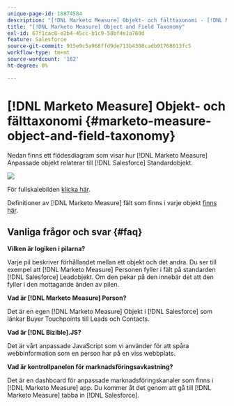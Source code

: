 ```yaml
---
unique-page-id: 18874584
description: "[!DNL Marketo Measure] Objekt- och fälttaxonomi - [!DNL Marketo Measure]"
title: "[!DNL Marketo Measure] Object and Field Taxonomy"
exl-id: 67f1cac8-e2b4-45cc-b1c9-58bf4e1a760d
feature: Salesforce
source-git-commit: 915e9c5a968ffd9de713b4308cadb91768613fc5
workflow-type: tm+mt
source-wordcount: '162'
ht-degree: 0%

---
```


# [!DNL Marketo Measure] Objekt- och fälttaxonomi {#marketo-measure-object-and-field-taxonomy}

Nedan finns ett flödesdiagram som visar hur [!DNL Marketo Measure] Anpassade objekt relaterar till [!DNL Salesforce] Standardobjekt.

![](assets/1-2.png)

För fullskalebilden [klicka här](assets/bizible-object-and-field-taxonomy-graph-full.png).

Definitioner av [!DNL Marketo Measure] fält som finns i varje objekt [finns här](/help/introduction-to-marketo-measure/overview-resources/glossary-of-marketo-measure-fields.md).

## Vanliga frågor och svar {#faq}

**Vilken är logiken i pilarna?**

Varje pil beskriver förhållandet mellan ett objekt och det andra. Du ser till exempel att [!DNL Marketo Measure] Personen fyller i fält på standarden [!DNL Salesforce] Leadobjekt. Om den pekar på den innebär det att den fyller i den mottagande änden av pilen.

**Vad är [!DNL Marketo Measure] Person?**

Det är en egen [!DNL Marketo Measure] Objekt i [!DNL Salesforce] som länkar Buyer Touchpoints till Leads och Contacts.

**Vad är [!DNL Bizible].JS?**

Det är vårt anpassade JavaScript som vi använder för att spåra webbinformation som en person har på en viss webbplats.

**Vad är kontrollpanelen för marknadsföringsavkastning?**

Det är en dashboard för anpassade marknadsföringskanaler som finns i [!DNL Marketo Measure] app. Du kommer åt det genom att gå till [!DNL Marketo Measure] tabba in [!DNL Salesforce].
